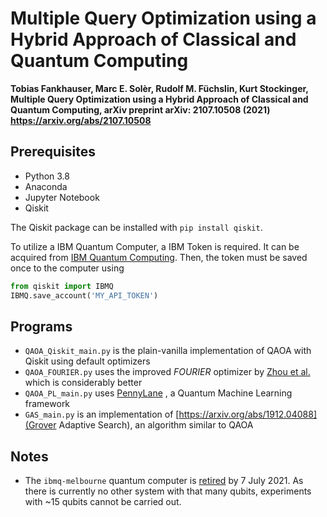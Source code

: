 # Multiple Query Optimization using a Hybrid Approach of Classical and Quantum Computing

**Tobias Fankhauser, Marc E. Solèr, Rudolf M. Füchslin, Kurt Stockinger, Multiple Query Optimization using a Hybrid Approach of Classical and Quantum Computing, arXiv preprint arXiv: 2107.10508 (2021) https://arxiv.org/abs/2107.10508**

## Prerequisites

- Python 3.8
- Anaconda
- Jupyter Notebook
- Qiskit

The Qiskit package can be installed with `pip install qiskit`.

To utilize a IBM Quantum Computer, a IBM Token is required. It can be acquired from [IBM Quantum Computing](https://quantum-computing.ibm.com). Then, the token must be saved once to the computer using

```python
from qiskit import IBMQ
IBMQ.save_account('MY_API_TOKEN')
```

## Programs

- `QAOA_Qiskit_main.py` is the plain-vanilla implementation of QAOA with Qiskit using default optimizers
- `QAOA_FOURIER.py` uses the improved *FOURIER* optimizer by [Zhou et al.](https://arxiv.org/abs/1812.01041) which is considerably better
- `QAOA_PL_main.py` uses [PennyLane](https://pennylane.ai) , a Quantum Machine Learning framework
- `GAS_main.py` is an implementation of [https://arxiv.org/abs/1912.04088](Grover Adaptive Search), an algorithm similar to QAOA

## Notes

- The `ibmq-melbourne` quantum computer is [retired](https://quantum-computing.ibm.com/notifications?type=Service%20Alert) by 7 July 2021. As there is currently no other system with that many qubits, experiments with ~15 qubits cannot be carried out.
